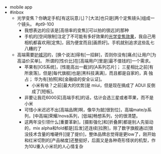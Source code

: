 - mobile app
- #inbox
    - 光学变焦？你确定手机[有这玩意儿]？[大法]也只是[两个定焦镜头]组成一个镜头。 #pt9-100
        - 我想表达的应该是[高倍率的变焦][可以拍的很远]的那种
        - 手机的[空间限制]注定了不可能有多好效果的[光学变焦效果](https://bbs.saraba1st.com/2b/thread-1999318-1-2.html)，我自己用相机都喜欢用[定焦]，因为便宜而且[画质好]。手机就别追求这些乱七八糟的了
    - 高端需要[护城河](https://bbs.saraba1st.com/2b/thread-1998737-3-2.html)的，[换个说法]得有[一招鲜]，否则你没有[痛点]让用户[为高溢价买单]。
所谓的[性价比]在[高端用户]里是[最不值钱的]一个需求。
        - 苹果有[IOS系统]，[性能高出一截]的[A系列芯片]；
三星相比之前[有所衰落]，但是[每代旗舰]也是[黑科技满满]，而且都是自家的，真·独占；
华为有[拍照]和[金融级的安全认证]。
            - 小米有啥？之前[最大的优势]是 miui，但是现在搞成了 ADUI 反倒成了[短板]。
        - 非要让我花6000买[高端手机]的话，估计会选三星或者苹果，而不是小米
        - 可惜小米迟迟不出[高端品牌]啊，像华为就[很到位]，高端mate/p系列，[中高端]荣耀/nova系列，[低端]畅想系列，分的很清楚。
        - 这两年没引领什么[重要革新]，[摄影强化]和[折叠屏]都是别人先驱动的，mix alpha和fold都是[后发]还连续[拉胯]，除了数字旗舰通过[很没技术含量的堆硬件][提了提价]，整体品牌总觉得是更low了，刚开始和红米切割的[产品梯度]还整挺好，后面又是各种奇形怪状的机型，作为10U重入小米坑的人心情复杂
